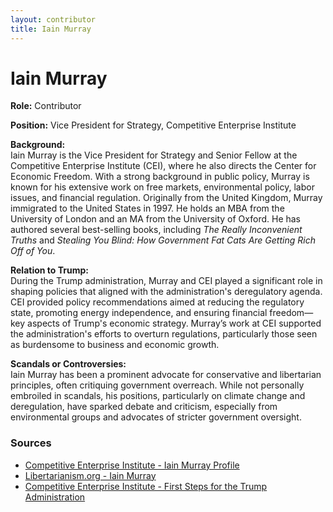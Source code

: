 ```yaml
---
layout: contributor
title: Iain Murray
---
```


# Iain Murray

**Role:** Contributor

**Position:** Vice President for Strategy, Competitive Enterprise Institute

**Background:**  
Iain Murray is the Vice President for Strategy and Senior Fellow at the Competitive Enterprise Institute (CEI), where he also directs the Center for Economic Freedom. With a strong background in public policy, Murray is known for his extensive work on free markets, environmental policy, labor issues, and financial regulation. Originally from the United Kingdom, Murray immigrated to the United States in 1997. He holds an MBA from the University of London and an MA from the University of Oxford. He has authored several best-selling books, including *The Really Inconvenient Truths* and *Stealing You Blind: How Government Fat Cats Are Getting Rich Off of You*.

**Relation to Trump:**  
During the Trump administration, Murray and CEI played a significant role in shaping policies that aligned with the administration's deregulatory agenda. CEI provided policy recommendations aimed at reducing the regulatory state, promoting energy independence, and ensuring financial freedom—key aspects of Trump's economic strategy. Murray’s work at CEI supported the administration's efforts to overturn regulations, particularly those seen as burdensome to business and economic growth.

**Scandals or Controversies:**  
Iain Murray has been a prominent advocate for conservative and libertarian principles, often critiquing government overreach. While not personally embroiled in scandals, his positions, particularly on climate change and deregulation, have sparked debate and criticism, especially from environmental groups and advocates of stricter government oversight.

### Sources
- [Competitive Enterprise Institute - Iain Murray Profile](https://cei.org/experts/iain-murray/)
- [Libertarianism.org - Iain Murray](https://www.libertarianism.org/people/iain-murray)
- [Competitive Enterprise Institute - First Steps for the Trump Administration](https://cei.org/)
